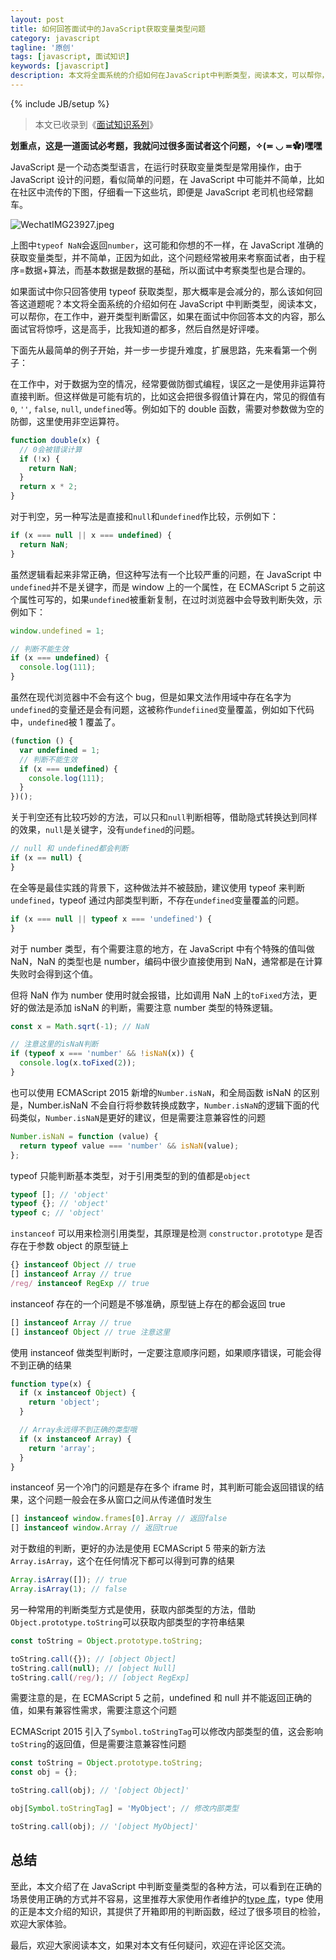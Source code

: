 ```yaml
---
layout: post
title: 如何回答面试中的JavaScript获取变量类型问题
category: javascript
tagline: '原创'
tags: [javascript, 面试知识]
keywords: [javascript]
description: 本文将全面系统的介绍如何在JavaScript中判断类型，阅读本文，可以帮你，在工作中，避开类型判断雷区，并帮准破这道解面试题。
---
```


{% include JB/setup %}

> 本文已收录到《[面试知识系列](https://yanhaijing.com/tags/#%E9%9D%A2%E8%AF%95%E7%9F%A5%E8%AF%86-ref)》

**划重点，这是一道面试必考题，我就问过很多面试者这个问题，✧(≖ ◡ ≖✿)嘿嘿**

JavaScript 是一个动态类型语言，在运行时获取变量类型是常用操作，由于 JavaScript 设计的问题，看似简单的问题，在 JavaScript 中可能并不简单，比如在社区中流传的下图，仔细看一下这些坑，即便是 JavaScript 老司机也经常翻车。

![WechatIMG23927.jpeg](https://p9-juejin.byteimg.com/tos-cn-i-k3u1fbpfcp/917d1aaea43d44cdbe18aed57c11f985~tplv-k3u1fbpfcp-watermark.image?)

上图中`typeof NaN`会返回`number`，这可能和你想的不一样，在 JavaScript 准确的获取变量类型，并不简单，正因为如此，这个问题经常被用来考察面试者，由于程序=数据+算法，而基本数据是数据的基础，所以面试中考察类型也是合理的。

如果面试中你只回答使用 typeof 获取类型，那大概率是会减分的，那么该如何回答这道题呢？本文将全面系统的介绍如何在 JavaScript 中判断类型，阅读本文，可以帮你，在工作中，避开类型判断雷区，如果在面试中你回答本文的内容，那么面试官将惊呼，这是高手，比我知道的都多，然后自然是好评喽。

下面先从最简单的例子开始，并一步一步提升难度，扩展思路，先来看第一个例子：

在工作中，对于数据为空的情况，经常要做防御式编程，误区之一是使用非运算符直接判断。但这样做是可能有坑的，比如这会把很多徦值计算在内，常见的徦值有`0`, `''`, `false`, `null`, `undefined`等。例如如下的 double 函数，需要对参数做为空的防御，这里使用非空运算符。

```js
function double(x) {
  // 0会被错误计算
  if (!x) {
    return NaN;
  }
  return x * 2;
}
```

对于判空，另一种写法是直接和`null`和`undefined`作比较，示例如下：

```js
if (x === null || x === undefined) {
  return NaN;
}
```

虽然逻辑看起来非常正确，但这种写法有一个比较严重的问题，在 JavaScript 中`undefined`并不是关键字，而是 window 上的一个属性，在 ECMAScript 5 之前这个属性可写的，如果`undefined`被重新复制，在过时浏览器中会导致判断失效，示例如下：

```js
window.undefined = 1;

// 判断不能生效
if (x === undefined) {
  console.log(111);
}
```

虽然在现代浏览器中不会有这个 bug，但是如果文法作用域中存在名字为`undefined`的变量还是会有问题，这被称作`undefiined`变量覆盖，例如如下代码中，`undefined`被 1 覆盖了。

```js
(function () {
  var undefined = 1;
  // 判断不能生效
  if (x === undefined) {
    console.log(111);
  }
})();
```

关于判空还有比较巧妙的方法，可以只和`null`判断相等，借助隐式转换达到同样的效果，`null`是关键字，没有`undefined`的问题。

```js
// null 和 undefined都会判断
if (x == null) {
}
```

在全等是最佳实践的背景下，这种做法并不被鼓励，建议使用 typeof 来判断`undefined`，typeof 通过内部类型判断，不存在`undefined`变量覆盖的问题。

```js
if (x === null || typeof x === 'undefined') {
}
```

对于 number 类型，有个需要注意的地方，在 JavaScript 中有个特殊的值叫做 NaN，NaN 的类型也是 number，编码中很少直接使用到 NaN，通常都是在计算失败时会得到这个值。

但将 NaN 作为 number 使用时就会报错，比如调用 NaN 上的`toFixed`方法，更好的做法是添加 isNaN 的判断，需要注意 number 类型的特殊逻辑。

```js
const x = Math.sqrt(-1); // NaN

// 注意这里的isNaN判断
if (typeof x === 'number' && !isNaN(x)) {
  console.log(x.toFixed(2));
}
```

也可以使用 ECMAScript 2015 新增的`Number.isNaN`，和全局函数 isNaN 的区别是，Number.isNaN 不会自行将参数转换成数字，`Number.isNaN`的逻辑下面的代码类似，`Number.isNaN`是更好的建议，但是需要注意兼容性的问题

```js
Number.isNaN = function (value) {
  return typeof value === 'number' && isNaN(value);
};
```

typeof 只能判断基本类型，对于引用类型的到的值都是`object`

```js
typeof []; // 'object'
typeof {}; // 'object'
typeof c; // 'object'
```

`instanceof` 可以用来检测引用类型，其原理是检测 `constructor.prototype` 是否存在于参数 object 的原型链上

```js
{} instanceof Object // true
[] instanceof Array // true
/reg/ instanceof RegExp // true
```

instanceof 存在的一个问题是不够准确，原型链上存在的都会返回 true

```js
[] instanceof Array // true
[] instanceof Object // true 注意这里
```

使用 instanceof 做类型判断时，一定要注意顺序问题，如果顺序错误，可能会得不到正确的结果

```js
function type(x) {
  if (x instanceof Object) {
    return 'object';
  }

  // Array永远得不到正确的类型哦
  if (x instanceof Array) {
    return 'array';
  }
}
```

instanceof 另一个冷门的问题是存在多个 iframe 时，其判断可能会返回错误的结果，这个问题一般会在多从窗口之间从传递值时发生

```js
[] instanceof window.frames[0].Array // 返回false
[] instanceof window.Array // 返回true
```

对于数组的判断，更好的办法是使用 ECMAScript 5 带来的新方法`Array.isArray`，这个在任何情况下都可以得到可靠的结果

```js
Array.isArray([]); // true
Array.isArray(1); // false
```

另一种常用的判断类型方式是使用，获取内部类型的方法，借助`Object.prototype.toString`可以获取内部类型的字符串结果

```js
const toString = Object.prototype.toString;

toString.call({}); // [object Object]
toString.call(null); // [object Null]
toString.call(/reg/); // [object RegExp]
```

需要注意的是，在 ECMAScript 5 之前，undefined 和 null 并不能返回正确的值，如果有兼容性需求，需要注意这个问题

ECMAScript 2015 引入了`Symbol.toStringTag`可以修改内部类型的值，这会影响`toString`的返回值，但是需要注意兼容性问题

```js
const toString = Object.prototype.toString;
const obj = {};

toString.call(obj); // '[object Object]'

obj[Symbol.toStringTag] = 'MyObject'; // 修改内部类型

toString.call(obj); // '[object MyObject]'
```

## 总结

至此，本文介绍了在 JavaScript 中判断变量类型的各种方法，可以看到在正确的场景使用正确的方式并不容易，这里推荐大家使用作者维护的[type 库](https://github.com/jsmini/type)，type 使用的正是本文介绍的知识，其提供了开箱即用的判断函数，经过了很多项目的检验，欢迎大家体验。

最后，欢迎大家阅读本文，如果对本文有任何疑问，欢迎在评论区交流。
